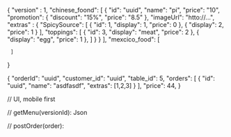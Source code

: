 {
     "version" : 1,
     "chinese_foond": [
        {
            "id": "uuid",
            "name": "pi",
            "price": "10",
            "promotion": {
                "discount": "15%",
                "price": "8.5"
            },
            "imageUrl": "htto://...",
            "extras" : {
                "SpicySource": [
                    {
                        "id": 1,
                        "display": 1,
                        "price": 0
                    },
                    {
                        "display": 2,
                        "price": 1
                    }
                ],
                "toppings": [
                    {
                        "id": 3,
                        "display": "meat",
                        "price": 2
                    },
                    {
                        "display": "egg",
                        "price": 1
                    },
                ]
            }
        }
     ],
     "mexcico_food": [

     ]
 }

 {
    "orderId": "uuid",
    "customer_id": "uuid",
    "table_id": 5,
    "orders": [
        {
            "id": "uuid",
            "name": "asdfasdf",
            "extras": [1,2,3]
        }
    ],
    "price": 44, 
 }

 // UI, mobile first

 // getMenu(versionId): Json

 // postOrder(order): 